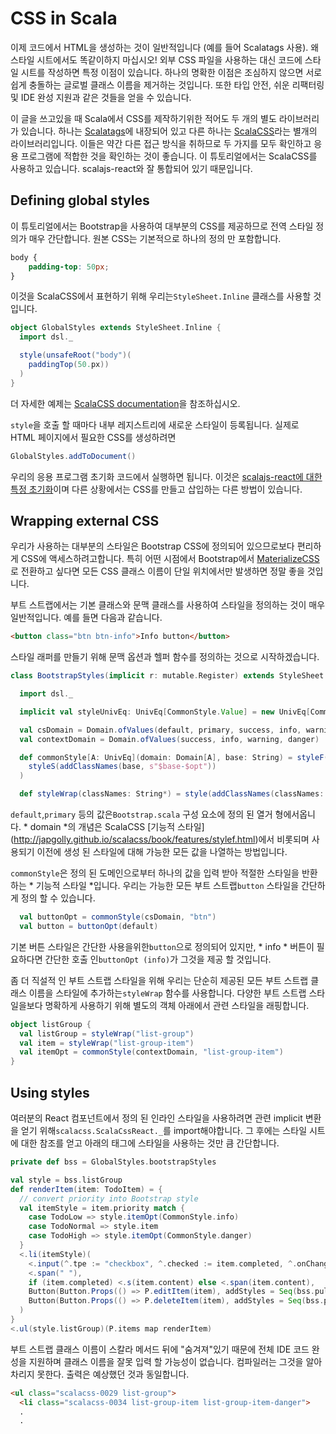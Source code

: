 # CSS in Scala

이제 코드에서 HTML을 생성하는 것이 일반적입니다 (예를 들어 Scalatags 사용). 왜 스타일 시트에서도 똑같이하지 마십시오! 외부 CSS 파일을 사용하는 대신 코드에 스타일 시트를 작성하면 특정 이점이 있습니다. 하나의 명확한 이점은 조심하지 않으면 서로 쉽게 충돌하는 글로벌 클래스 이름을 제거하는 것입니다. 또한 타입 안전, 쉬운 리팩터링 및 IDE 완성 지원과 같은 것들을 얻을 수 있습니다.

이 글을 쓰고있을 때 Scala에서 CSS를 제작하기위한 적어도 두 개의 별도 라이브러리가 있습니다. 하나는 [Scalatags](https://github.com/lihaoyi/scalatags)에 내장되어 있고 다른 하나는 [ScalaCSS](https://github.com/japgolly/scalacss)라는 별개의 라이브러리입니다. 이들은 약간 다른 접근 방식을 취하므로 두 가지를 모두 확인하고 응용 프로그램에 적합한 것을 확인하는 것이 좋습니다. 이 튜토리얼에서는 ScalaCSS를 사용하고 있습니다. scalajs-react와 잘 통합되어 있기 때문입니다.

## Defining global styles

이 튜토리얼에서는 Bootstrap을 사용하여 대부분의 CSS를 제공하므로 전역 스타일 정의가 매우 간단합니다. 원본 CSS는 기본적으로 하나의 정의 만 포함합니다.

```css
body {
    padding-top: 50px;
}
```

이것을 ScalaCSS에서 표현하기 위해 우리는`StyleSheet.Inline` 클래스를 사용할 것입니다.

```scala
object GlobalStyles extends StyleSheet.Inline {
  import dsl._

  style(unsafeRoot("body")(
    paddingTop(50.px))
  )
}
```

더 자세한 예제는 [ScalaCSS documentation](https://japgolly.github.io/scalacss/book)을 참조하십시오.

`style`을 호출 할 때마다 내부 레지스트리에 새로운 스타일이 등록됩니다. 실제로 HTML 페이지에서 필요한 CSS를 생성하려면

```scala
GlobalStyles.addToDocument()
```

우리의 응용 프로그램 초기화 코드에서 실행하면 됩니다. 이것은 [scalajs-react에 대한 특정 초기화](https://japgolly.github.io/scalacss/book/ext/react.html)이며 다른 상황에서는 CSS를 만들고 삽입하는 다른 방법이 있습니다.

## Wrapping external CSS

우리가 사용하는 대부분의 스타일은 Bootstrap CSS에 정의되어 있으므로보다 편리하게 CSS에 액세스하려고합니다. 특히 어떤 시점에서 Bootstrap에서 [MaterializeCSS](http://materializecss.com/)로 전환하고 싶다면 모든 CSS 클래스 이름이 단일 위치에서만 발생하면 정말 좋을 것입니다.

부트 스트랩에서는 기본 클래스와 문맥 클래스를 사용하여 스타일을 정의하는 것이 매우 일반적입니다. 예를 들면 다음과 같습니다.

```html
<button class="btn btn-info">Info button</button>
```

스타일 래퍼를 만들기 위해 문맥 옵션과 헬퍼 함수를 정의하는 것으로 시작하겠습니다.

```scala
class BootstrapStyles(implicit r: mutable.Register) extends StyleSheet.Inline()(r) {

  import dsl._

  implicit val styleUnivEq: UnivEq[CommonStyle.Value] = new UnivEq[CommonStyle.Value] {}

  val csDomain = Domain.ofValues(default, primary, success, info, warning, danger)
  val contextDomain = Domain.ofValues(success, info, warning, danger)

  def commonStyle[A: UnivEq](domain: Domain[A], base: String) = styleF(domain)(opt =>
    styleS(addClassNames(base, s"$base-$opt"))
  )

  def styleWrap(classNames: String*) = style(addClassNames(classNames: _*))
```

`default`,`primary` 등의 값은`Bootstrap.scala` 구성 요소에 정의 된 열거 형에서옵니다. * domain *의 개념은 ScalaCSS [기능적 스타일] (http://japgolly.github.io/scalacss/book/features/stylef.html)에서 비롯되며 사용되기 이전에 생성 된 스타일에 대해 가능한 모든 값을 나열하는 방법입니다.

`commonStyle`은 정의 된 도메인으로부터 하나의 값을 입력 받아 적절한 스타일을 반환하는 * 기능적 스타일 *입니다. 우리는 가능한 모든 부트 스트랩`button` 스타일을 간단하게 정의 할 수 있습니다.

```scala
  val buttonOpt = commonStyle(csDomain, "btn")
  val button = buttonOpt(default)
```
기본 버튼 스타일은 간단한 사용을위한`button`으로 정의되어 있지만, * info * 버튼이 필요하다면 간단한 호출 인`buttonOpt (info)`가 그것을 제공 할 것입니다.

좀 더 직설적 인 부트 스트랩 스타일을 위해 우리는 단순히 제공된 모든 부트 스트랩 클래스 이름을 스타일에 추가하는`styleWrap` 함수를 사용합니다. 다양한 부트 스트랩 스타일을보다 명확하게 사용하기 위해 별도의 객체 아래에서 관련 스타일을 래핑합니다.

```scala
object listGroup {
  val listGroup = styleWrap("list-group")
  val item = styleWrap("list-group-item")
  val itemOpt = commonStyle(contextDomain, "list-group-item")
}
```

## Using styles

여러분의 React 컴포넌트에서 정의 된 인라인 스타일을 사용하려면 관련 implicit 변환을 얻기 위해`scalacss.ScalaCssReact._`를 import해야합니다.
그 후에는 스타일 시트에 대한 참조를 얻고 아래의 태그에 스타일을 사용하는 것만 큼 간단합니다.
```scala
private def bss = GlobalStyles.bootstrapStyles

val style = bss.listGroup
def renderItem(item: TodoItem) = {
  // convert priority into Bootstrap style
  val itemStyle = item.priority match {
    case TodoLow => style.itemOpt(CommonStyle.info)
    case TodoNormal => style.item
    case TodoHigh => style.itemOpt(CommonStyle.danger)
  }
  <.li(itemStyle)(
    <.input(^.tpe := "checkbox", ^.checked := item.completed, ^.onChange --> P.stateChange(item.copy(completed = !item.completed))),
    <.span(" "),
    if (item.completed) <.s(item.content) else <.span(item.content),
    Button(Button.Props(() => P.editItem(item), addStyles = Seq(bss.pullRight, bss.buttonXS)), "Edit"),
    Button(Button.Props(() => P.deleteItem(item), addStyles = Seq(bss.pullRight, bss.buttonXS)), "Delete")
  )
}
<.ul(style.listGroup)(P.items map renderItem)
```

부트 스트랩 클래스 이름이 스칼라 메서드 뒤에 "숨겨져"있기 때문에 전체 IDE 코드 완성을 지원하며 클래스 이름을 잘못 입력 할 가능성이 없습니다.
컴파일러는 그것을 알아 차리지 못한다. 출력은 예상했던 것과 동일합니다.

```html
<ul class="scalacss-0029 list-group">
  <li class="scalacss-0034 list-group-item list-group-item-danger">
  .
  .
```
